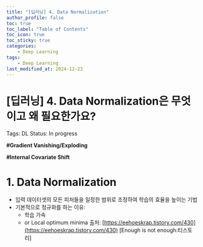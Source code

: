 ```yaml
---
title: "[딥러닝] 4. Data Normalization"
author_profile: false
toc: true
toc_label: "Table of Contents"
toc_icon: true
toc_sticky: true
categories:
    - Deep Learning
tags:
    - Deep Learning
last_modified_at: 2024-12-23
---
```


# [딥러닝] 4. Data Normalization은 무엇이고 왜 필요한가요?

Tags: DL
Status: In progress

**#Gradient Vanishing/Exploding**

**#Internal Covariate Shift**

# 1. Data Normalization

- 입력 데이터셋의 모든 피처들을 일정한 범위로 조정하여 학습의 효율을 높이는 기법
- 기본적으로 정규화를 하는 이유:
    - 학습 가속
    - or Local optimum minima
    출처: [https://eehoeskrap.tistory.com/430](https://eehoeskrap.tistory.com/430) [Enough is not enough:티스토리]

#